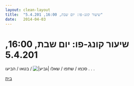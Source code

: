 ```yaml
---
layout: clean-layout
title:  "שיעור קונג-פו: יום שבת, 16:00, 5.4.201"
date:   2014-04-03
---
```

# שיעור קונג-פו: יום שבת, 16:00, 5.4.201 
סכמו / שתפו / שאלו <img src="http://www.timg.co.il/tapuzForum/images/Emo106.gif" alt="|גביע|"> / בטאו / הביעו . . .

<a href="javascript:history.back()">בית</a>